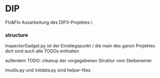 # DIP
Flo&amp;Flo Ausarbeitung des DIP3-Projektes \

### structure

InspectorGadget.py ist der Einstiegspunkt / die main des ganzn Projektes \
dort sind auch alle TODOs enthalten

außerdem TODO: cleanup der vorgegebenen Struktur vom Steibeneiner


imutils.py und initdata.py sind helper-files

